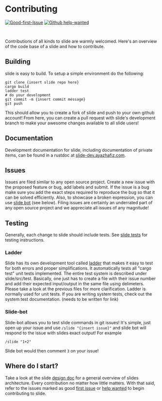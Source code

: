 # Contributing 
[![Good-first-Issue](https://img.shields.io/github/issues/yslide/slide/good%20first%20issue?style=flat-square)](https://github.com/yslide/slide/issues?q=is%3Aopen+is%3Aissue+label%3A%22good+first+issue%22) [![Github help-wanted](https://img.shields.io/github/issues/yslide/slide/help%20wanted?style=flat-square)](https://github.com/yslide/slide/issues?q=is%3Aissue+is%3Aopen+label%3A%22help+wanted%22)

<br/>

Contributions of all kinds to slide are warmly welcomed. Here's an overview of the code base of a slide and how
to contribute.

## Building
slide is easy to build. To setup a simple environment do the following:

```
git clone {insert slide repo here}
cargo build
ladder test
# do your development
git commit -m {insert commit message}
git push 
```

This should allow you to create a fork of slide and push to your own github account! From here, you
can create a pull request with slide's development branch to make your awesome changes available to
all slide users!

## Documentation

Development documentation for slide, including documentation of private items, can be found in a
rustdoc at [slide-dev.ayazhafiz.com](https://slide-dev.ayazhafiz.com/libslide).

## Issues
Issues are filed similar to any open source project. Create a new issue with the proposed
feature or bug, add labels and submit. If the issue is a bug make sure you add the exact steps
required to reproduce the bug so that it can be solved efficiently. Also, to showcase a broken
expression, you can use [slide bot](#slide-bot) (see below). Filing issues are certainly an underrated part of any open source project and we appreciate all issues of any magnitude!

## Testing 
Generally, each change to slide should include tests. See [slide tests](./slide/src/test/README.md) for testing instructions.
### Ladder
Slide has its own development tool called [ladder](slide/src/test) that makes it easy to test for both errors and proper simplifications. It automatically
tests all "cargo test" unit tests implemented. The entire test system is described under slide/src/test. Basically, one just
has to create a file with their issue number and add their expected input/output in the same file using delimeters. Please 
take a look at the previous files for more clarification. Ladder is normally used for unit tests. If
you are writing system tests, check out the system test documentation. (needs to be written for
link)

### Slide-bot
Slide-bot allows you to test slide commands in git issues! It's simple, just open up your issue and
use `/slide "{insert issue}"` and slide bot will respond to the issue with slides exact output!
For example
```
/slide "1+2" 
```
Slide bot would then comment `3` on your issue!

## Where do I start?
Take a look at the slide [design doc](docs/DESIGN.md) for a general overview of slides architecture.
Every contribution no matter how little matters. With that said, refer to the issues marked as good
[first issue](https://github.com/yslide/slide/issues?q=is%3Aopen+is%3Aissue+label%3A%22good+first+issue%22) or 
[help wanted](https://github.com/yslide/slide/issues?q=is%3Aissue+is%3Aopen+label%3A%22help+wanted%2)
to begin contributing to slide.
